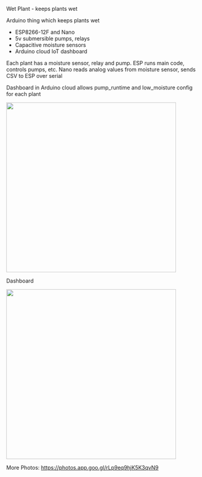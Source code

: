 Wet Plant - keeps plants wet

Arduino thing which keeps plants wet
- ESP8266-12F and Nano
- 5v submersible pumps, relays
- Capacitive moisture sensors
- Arduino cloud IoT dashboard

Each plant has a moisture sensor, relay and pump.
ESP runs main code, controls pumps, etc.
Nano reads analog values from moisture sensor, sends CSV to ESP over serial

Dashboard in Arduino cloud allows pump_runtime and low_moisture config for each plant

<img src="https://github.com/sleepycod/wetPlant/assets/17673141/cb7e2cb6-5af6-46f8-8931-ac67736ba58d" width="450">

Dashboard

<img src="https://github.com/sleepycod/wetPlant/assets/17673141/eaf86dbf-05cd-413c-a2ea-1ff18d0a22d6" width="450">

More Photos:
https://photos.app.goo.gl/rLp9eq9hjK5K3qvN9

